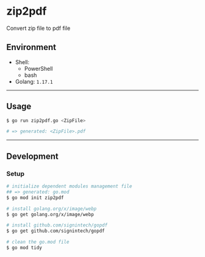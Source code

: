 # zip2pdf

Convert zip file to pdf file

## Environment

- Shell:
    - PowerShell
    - bash
- Golang: `1.17.1`

***

## Usage

```bash
$ go run zip2pdf.go <ZipFile>

# => generated: <ZipFile>.pdf
```

***

## Development

### Setup
```bash
# initialize dependent modules management file
## => generated: go.mod
$ go mod init zip2pdf

# install golang.org/x/image/webp
$ go get golang.org/x/image/webp

# install github.com/signintech/gopdf
$ go get github.com/signintech/gopdf

# clean the go.mod file
$ go mod tidy
```
